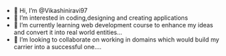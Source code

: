 - 👋 Hi, I’m @Vikashiniravi97
- 👀 I’m interested in coding,designing and creating applications 
- 🌱 I’m currently learning web development course to enhance my ideas and convert it into real world entities...
- 💞️ I’m looking to collaborate on working in domains which would build my carrier into a successful one....
  

<!---
Vikashiniravi97/Vikashiniravi97 is a ✨ special ✨ repository because its `README.md` (this file) appears on your GitHub profile.
You can click the Preview link to take a look at your changes.
--->
